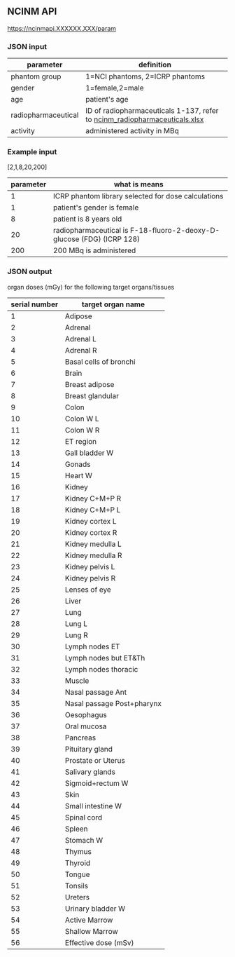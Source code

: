 ## NCINM API
https://ncinmapi.XXXXXX.XXX/param

### JSON input

parameter|definition
--|--
|phantom group|1=NCI phantoms, 2=ICRP phantoms|
|gender|1=female,2=male|
|age|patient's age|
|radiopharmaceutical|ID of radiopharmaceuticals 1-137, refer to [ncinm_radiopharmaceuticals.xlsx](ncinm_radiopharmaceuticals.xlsx)|
|activity|administered activity in MBq|

### Example input
[2,1,8,20,200]

parameter|what is means
--|--
|1|ICRP phantom library selected for dose calculations|
|1|patient's gender is female|
|8|patient is 8 years old|
|20|radiopharmaceutical is F-18-fluoro-2-deoxy-D-glucose (FDG) (ICRP 128)|
|200|200 MBq is administered|

### JSON output
organ doses (mGy) for the following target organs/tissues

serial number|target organ name
--|--
|1|Adipose                  
|2|Adrenal                  
|3|Adrenal L                 
|4|Adrenal R                 
|5|Basal cells of bronchi          
|6|Brain                   
|7|Breast adipose              
|8|Breast glandular             
|9|Colon                   
|10|Colon W L                 
|11|Colon W R                 
|12|ET region                 
|13|Gall bladder W              
|14|Gonads                  
|15|Heart W                  
|16|Kidney                  
|17|Kidney C+M+P R             
|18|Kidney C+M+P L             
|19|Kidney cortex L             
|20|Kidney cortex R             
|21|Kidney medulla L             
|22|Kidney medulla R             
|23|Kidney pelvis L             
|24|Kidney pelvis R             
|25|Lenses of eye               
|26|Liver                   
|27|Lung                   
|28|Lung L                  
|29|Lung R                  
|30|Lymph nodes ET
|31|Lymph nodes but ET&Th    
|32|Lymph nodes thoracic      
|33|Muscle                  
|34|Nasal passage Ant
|35|Nasal passage Post+pharynx     
|36|Oesophagus                
|37|Oral mucosa                
|38|Pancreas                 
|39|Pituitary gland              
|40|Prostate or Uterus            
|41|Salivary glands              
|42|Sigmoid+rectum W            
|43|Skin                   
|44|Small intestine W             
|45|Spinal cord                
|46|Spleen                  
|47|Stomach W                 
|48|Thymus                  
|49|Thyroid                  
|50|Tongue                  
|51|Tonsils                  
|52|Ureters                  
|53|Urinary bladder W             
|54|Active Marrow
|55|Shallow Marrow
|56|Effective dose (mSv)|
